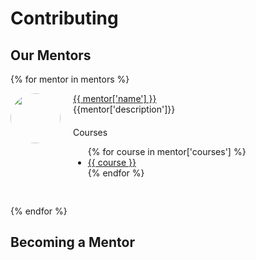 # Contributing

## Our Mentors

{% for mentor in mentors %}
<div id="mentor-{{ mentor['github'] }}" style="display: flex;margin-bottom:30px;">
    <img style="border-radius:50%;width:80px;height:80px" src="https://github.com/{{ mentor['github'] }}.png">
    <div style="flex-grow:1;margin-left:20px;" >
      <a href="https://github.com/{{ mentor['github'] }}"><div>
      {{ mentor['name'] }}
      </div></a>
      <div>
      {{mentor['description']}}
      </div>
      <div style="margin-top:20px;">
      Courses
      <ul>
      {% for course in mentor['courses'] %}
        <a href="{{ repo_url }}/{{ course }}/"><li>{{ course }}</li></a>
      {% endfor %}
      </ul>
      </div>
    </div>
</div>

{% endfor %}

## Becoming a Mentor